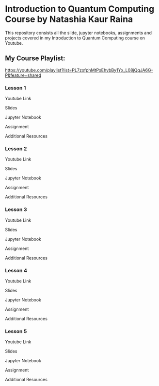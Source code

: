 # Introduction to Quantum Computing Course by Natashia Kaur Raina
This repository consists all the slide, jupyter notebooks, assignments and projects covered in my Introduction to Quantum Computing course on Youtube.

<b><h2>My Course Playlist:</b></h2>

https://youtube.com/playlist?list=PL7zofphMtPxEhvbBy1Yx_L08jQqJA6G-P&feature=shared

<b><h3>Lesson 1</h3></b>

Youtube Link

Slides

Jupyter Notebook

Assignment

Additional Resources

<b><h3>Lesson 2</h3></b>

Youtube Link

Slides

Jupyter Notebook

Assignment

Additional Resources

<b><h3>Lesson 3</h3></b>

Youtube Link

Slides

Jupyter Notebook

Assignment

Additional Resources

<b><h3>Lesson 4</h3></b>

Youtube Link

Slides

Jupyter Notebook

Assignment

Additional Resources

<b><h3>Lesson 5</h3></b>

Youtube Link

Slides

Jupyter Notebook

Assignment

Additional Resources

